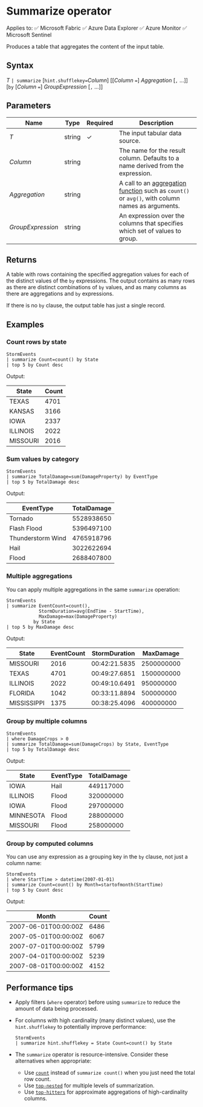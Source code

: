 # Summarize operator

Applies to: ✅ Microsoft Fabric ✅ Azure Data Explorer ✅ Azure Monitor ✅ Microsoft Sentinel

Produces a table that aggregates the content of the input table.

## Syntax

*T* `| summarize` [`hint.shufflekey=`*Column*] [[*Column* `=`] *Aggregation* [`,` ...]] [`by` [*Column* `=`] *GroupExpression* [`,` ...]]

## Parameters

| Name | Type | Required | Description |
|--|--|--|--|
| *T* | string | ✓ | The input tabular data source. |
| *Column* | string | | The name for the result column. Defaults to a name derived from the expression. |
| *Aggregation* | string | | A call to an [aggregation function](../aggregation-functions.md) such as `count()` or `avg()`, with column names as arguments. |
| *GroupExpression* | string | | An expression over the columns that specifies which set of values to group. |

## Returns

A table with rows containing the specified aggregation values for each of the distinct values of the `by` expressions. The output contains as many rows as there are distinct combinations of `by` values, and as many columns as there are aggregations and `by` expressions. 

If there is no `by` clause, the output table has just a single record.

## Examples

### Count rows by state

```kusto
StormEvents
| summarize Count=count() by State
| top 5 by Count desc
```

Output:

| State | Count |
|-------|-------|
| TEXAS | 4701 |
| KANSAS | 3166 |
| IOWA | 2337 |
| ILLINOIS | 2022 |
| MISSOURI | 2016 |

### Sum values by category

```kusto
StormEvents
| summarize TotalDamage=sum(DamageProperty) by EventType
| top 5 by TotalDamage desc
```

Output:

| EventType | TotalDamage |
|-----------|-------------|
| Tornado | 5528938650 |
| Flash Flood | 5396497100 |
| Thunderstorm Wind | 4765918796 |
| Hail | 3022622694 |
| Flood | 2688407800 |

### Multiple aggregations

You can apply multiple aggregations in the same `summarize` operation:

```kusto
StormEvents
| summarize EventCount=count(), 
            StormDuration=avg(EndTime - StartTime),
            MaxDamage=max(DamageProperty)
          by State
| top 5 by MaxDamage desc
```

Output:

| State | EventCount | StormDuration | MaxDamage |
|-------|------------|---------------|-----------|
| MISSOURI | 2016 | 00:42:21.5835 | 2500000000 |
| TEXAS | 4701 | 00:49:27.6851 | 1500000000 |
| ILLINOIS | 2022 | 00:49:10.6491 | 950000000 |
| FLORIDA | 1042 | 00:33:11.8894 | 500000000 |
| MISSISSIPPI | 1375 | 00:38:25.4096 | 400000000 |

### Group by multiple columns

```kusto
StormEvents
| where DamageCrops > 0
| summarize TotalDamage=sum(DamageCrops) by State, EventType
| top 5 by TotalDamage desc
```

Output:

| State | EventType | TotalDamage |
|-------|-----------|-------------|
| IOWA | Hail | 449117000 |
| ILLINOIS | Flood | 320000000 |
| IOWA | Flood | 297000000 |
| MINNESOTA | Flood | 288000000 |
| MISSOURI | Flood | 258000000 |

### Group by computed columns

You can use any expression as a grouping key in the `by` clause, not just a column name:

```kusto
StormEvents
| where StartTime > datetime(2007-01-01)
| summarize Count=count() by Month=startofmonth(StartTime)
| top 5 by Count desc
```

Output:

| Month | Count |
|-------|-------|
| 2007-06-01T00:00:00Z | 6486 |
| 2007-05-01T00:00:00Z | 6067 |
| 2007-07-01T00:00:00Z | 5799 |
| 2007-04-01T00:00:00Z | 5239 |
| 2007-08-01T00:00:00Z | 4152 |

## Performance tips

* Apply filters (`where` operator) before using `summarize` to reduce the amount of data being processed.

* For columns with high cardinality (many distinct values), use the `hint.shufflekey` to potentially improve performance:

  ```kusto
  StormEvents
  | summarize hint.shufflekey = State Count=count() by State
  ```

* The `summarize` operator is resource-intensive. Consider these alternatives when appropriate:
  * Use [`count`](count-operator.md) instead of `summarize count()` when you just need the total row count.
  * Use [`top-nested`](top-nested-operator.md) for multiple levels of summarization.
  * Use [`top-hitters`](top-hitters-operator.md) for approximate aggregations of high-cardinality columns.
